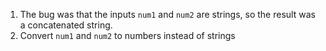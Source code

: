 1. The bug was that the inputs `num1` and `num2` are strings, so the result was a concatenated string.
2. Convert `num1` and `num2` to numbers instead of strings

